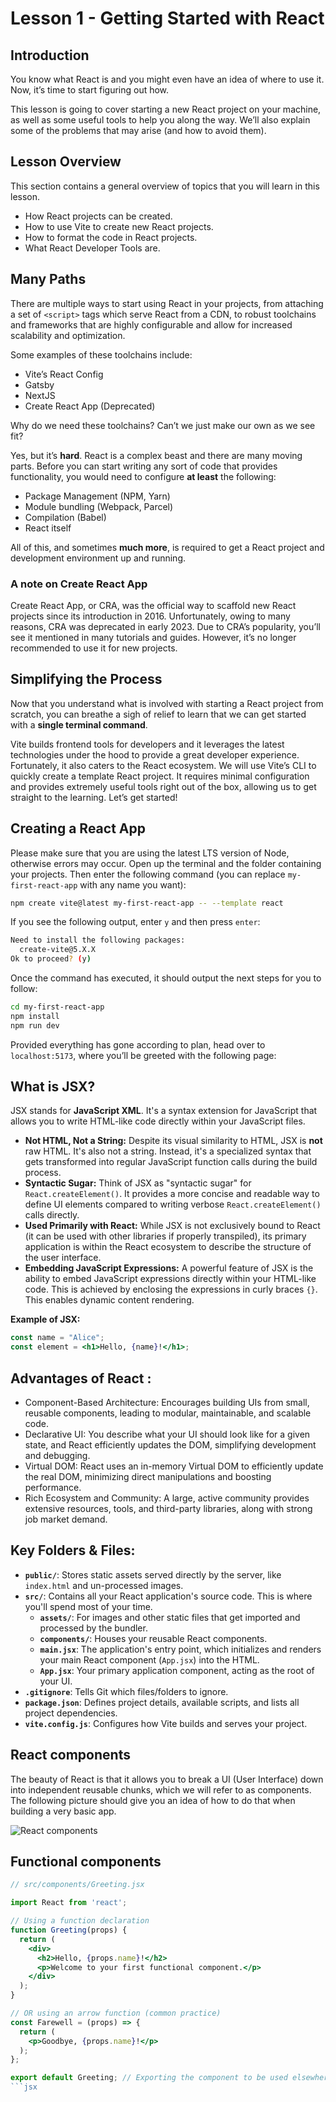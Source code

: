 # Lesson 1 - Getting Started with React

## Introduction

You know what React is and you might even have an idea of where to use it. Now, it’s time to start figuring out how.

This lesson is going to cover starting a new React project on your machine, as well as some useful tools to help you along the way. We’ll also explain some of the problems that may arise (and how to avoid them).

## Lesson Overview

This section contains a general overview of topics that you will learn in this lesson.

- How React projects can be created.
- How to use Vite to create new React projects.
- How to format the code in React projects.
- What React Developer Tools are.

## Many Paths

There are multiple ways to start using React in your projects, from attaching a set of `<script>` tags which serve React from a CDN, to robust toolchains and frameworks that are highly configurable and allow for increased scalability and optimization.

Some examples of these toolchains include:

- Vite’s React Config
- Gatsby
- NextJS
- Create React App (Deprecated)

Why do we need these toolchains? Can’t we just make our own as we see fit?

Yes, but it’s **hard**. React is a complex beast and there are many moving parts. Before you can start writing any sort of code that provides functionality, you would need to configure **at least** the following:

- Package Management (NPM, Yarn)
- Module bundling (Webpack, Parcel)
- Compilation (Babel)
- React itself

All of this, and sometimes **much more**, is required to get a React project and development environment up and running.

### A note on Create React App

Create React App, or CRA, was the official way to scaffold new React projects since its introduction in 2016. Unfortunately, owing to many reasons, CRA was deprecated in early 2023. Due to CRA’s popularity, you’ll see it mentioned in many tutorials and guides. However, it’s no longer recommended to use it for new projects.

## Simplifying the Process

Now that you understand what is involved with starting a React project from scratch, you can breathe a sigh of relief to learn that we can get started with a **single terminal command**.

Vite builds frontend tools for developers and it leverages the latest technologies under the hood to provide a great developer experience. Fortunately, it also caters to the React ecosystem. We will use Vite’s CLI to quickly create a template React project. It requires minimal configuration and provides extremely useful tools right out of the box, allowing us to get straight to the learning. Let’s get started!

## Creating a React App

Please make sure that you are using the latest LTS version of Node, otherwise errors may occur. Open up the terminal and the folder containing your projects. Then enter the following command (you can replace `my-first-react-app` with any name you want):

```bash
npm create vite@latest my-first-react-app -- --template react
```

If you see the following output, enter `y` and then press `enter`:

```bash
Need to install the following packages:
  create-vite@5.X.X
Ok to proceed? (y)
```

Once the command has executed, it should output the next steps for you to follow:

```bash
cd my-first-react-app
npm install
npm run dev
```

Provided everything has gone according to plan, head over to `localhost:5173`, where you’ll be greeted with the following page:

## What is JSX?

JSX stands for **JavaScript XML**. It's a syntax extension for JavaScript that allows you to write HTML-like code directly within your JavaScript files.

- **Not HTML, Not a String:** Despite its visual similarity to HTML, JSX is **not** raw HTML. It's also not a string. Instead, it's a specialized syntax that gets transformed into regular JavaScript function calls during the build process.
- **Syntactic Sugar:** Think of JSX as "syntactic sugar" for `React.createElement()`. It provides a more concise and readable way to define UI elements compared to writing verbose `React.createElement()` calls directly.
- **Used Primarily with React:** While JSX is not exclusively bound to React (it can be used with other libraries if properly transpiled), its primary application is within the React ecosystem to describe the structure of the user interface.
- **Embedding JavaScript Expressions:** A powerful feature of JSX is the ability to embed JavaScript expressions directly within your HTML-like code. This is achieved by enclosing the expressions in curly braces `{}`. This enables dynamic content rendering.

**Example of JSX:**

```jsx
const name = "Alice";
const element = <h1>Hello, {name}!</h1>;
```

## Advantages of React :

- Component-Based Architecture: Encourages building UIs from small, reusable components, leading to modular, maintainable, and scalable code.
- Declarative UI: You describe what your UI should look like for a given state, and React efficiently updates the DOM, simplifying development and debugging.
- Virtual DOM: React uses an in-memory Virtual DOM to efficiently update the real DOM, minimizing direct manipulations and boosting performance.
- Rich Ecosystem and Community: A large, active community provides extensive resources, tools, and third-party libraries, along with strong job market demand.

## Key Folders & Files:

- **`public/`**: Stores static assets served directly by the server, like `index.html` and un-processed images.
- **`src/`**: Contains all your React application's source code. This is where you'll spend most of your time.
  - **`assets/`**: For images and other static files that get imported and processed by the bundler.
  - **`components/`**: Houses your reusable React components.
  - **`main.jsx`**: The application's entry point, which initializes and renders your main React component (`App.jsx`) into the HTML.
  - **`App.jsx`**: Your primary application component, acting as the root of your UI.
- **`.gitignore`**: Tells Git which files/folders to ignore.
- **`package.json`**: Defines project details, available scripts, and lists all project dependencies.
- **`vite.config.js`**: Configures how Vite builds and serves your project.

## React components

The beauty of React is that it allows you to break a UI (User Interface) down into independent reusable chunks, which we will refer to as components. The following picture should give you an idea of how to do that when building a very basic app.

![React components](./Images/reactComps.png)

## Functional components

````jsx
// src/components/Greeting.jsx

import React from 'react';

// Using a function declaration
function Greeting(props) {
  return (
    <div>
      <h2>Hello, {props.name}!</h2>
      <p>Welcome to your first functional component.</p>
    </div>
  );
}

// OR using an arrow function (common practice)
const Farewell = (props) => {
  return (
    <p>Goodbye, {props.name}!</p>
  );
};

export default Greeting; // Exporting the component to be used elsewhere
```jsx
````
